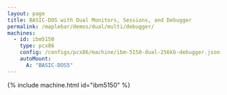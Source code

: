 ```yaml
---
layout: page
title: BASIC-DOS with Dual Monitors, Sessions, and Debugger
permalink: /maplebar/demos/dual/multi/debugger/
machines:
  - id: ibm5150
    type: pcx86
    config: /configs/pcx86/machine/ibm-5150-dual-256kb-debugger.json
    autoMount:
      A: "BASIC-DOS5"
---
```


{% include machine.html id="ibm5150" %}
